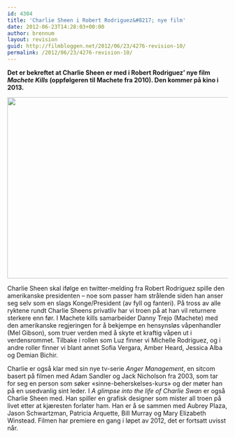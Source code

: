 ```yaml
---
id: 4304
title: 'Charlie Sheen i Robert Rodriguez&#8217; nye film'
date: 2012-06-23T14:28:03+00:00
author: brennum
layout: revision
guid: http://filmbloggen.net/2012/06/23/4276-revision-10/
permalink: /2012/06/23/4276-revision-10/
---
```

**Det er bekreftet at Charlie Sheen er med i Robert Rodriguez&#8217; nye film _Machete Kills_ (oppfølgeren til Machete fra 2010). Den kommer på kino i 2013.** 

<a href="http://filmbloggen.net/2012/06/23/charlie-sheen-i-robert-rodriguez-nye-film/grind-house/" rel="attachment wp-att-4288"><img class="alignnone size-large wp-image-4288" src="http://filmbloggen.net/wp-content/uploads//2012/06/machete-danny-trejo-image-620x415.jpg" alt="" width="620" height="415" /></a>

Charlie Sheen skal ifølge en twitter-melding fra Robert Rodriguez spille den amerikanske presidenten &#8211; noe som passer ham strålende siden han anser seg selv som en slags Konge/President (av fyll og fanteri). På tross av alle ryktene rundt Charlie Sheens privatliv har vi troen på at han vil returnere sterkere enn før. I Machete kills samarbeider Danny Trejo (Machete) med den amerikanske regjeringen for å bekjempe en hensynsløs våpenhandler (Mel Gibson), som truer verden med å skyte et kraftig våpen ut i verdensrommet. Tilbake i rollen som Luz finner vi Michelle Rodriguez, og i andre roller finner vi blant annet Sofia Vergara, Amber Heard, Jessica Alba og Demian Bichir.

Charlie er også klar med sin nye tv-serie _Anger Management_, en sitcom basert på filmen med Adam Sandler og Jack Nicholson fra 2003, som tar for seg en person som søker &laquo;sinne-beherskelses-kurs&raquo; og der møter han på en usedvanlig sint leder. I _A glimpse into the life of Charlie Swan_ er også Charlie Sheen med. Han spiller en grafisk designer som mister all troen på livet etter at kjæresten forlater ham. Han er å se sammen med Aubrey Plaza, Jason Schwartzman, Patricia Arquette, Bill Murray og Mary Elizabeth Winstead. Filmen har premiere en gang i løpet av 2012, det er fortsatt uvisst når.